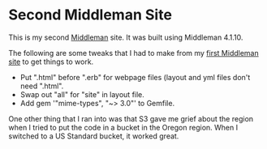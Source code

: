 Second Middleman Site
====================

This is my second [Middleman](https://middlemanapp.com/) site. It was built using Middleman 4.1.10.

The following are some tweaks that I had to make from my [first Middleman site](https://bitbucket.org/speedy1812/fig) to get things to work.

* Put ".html" before ".erb" for webpage files (layout and yml files don't need ".html".
* Swap out "all" for "site" in layout file.
* Add gem '"mime-types", "~> 3.0"' to Gemfile.

One other thing that I ran into was that S3 gave me grief about the region when I tried to put the code in a bucket in the Oregon region. When I switched to a US Standard bucket, it worked great.

